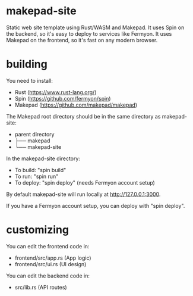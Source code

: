 # makepad-site
 Static web site template using Rust/WASM and Makepad.
 It uses Spin on the backend, so it's easy to deploy to services like Fermyon.
 It uses Makepad on the frontend, so it's fast on any modern browser.

# building
You need to install:
- Rust (https://www.rust-lang.org/)
- Spin (https://github.com/fermyon/spin)
- Makepad (https://github.com/makepad/makepad)

The Makepad root directory should be in the same directory as makepad-site:

- parent directory
-  ├── makepad
-  └── makepad-site

In the makepad-site directory:
- To build: "spin build"
- To run: "spin run"
- To deploy: "spin deploy" (needs Fermyon account setup)

By default makepad-site will run locally at http://127.0.0.1:3000.

If you have a Fermyon account setup, you can deploy with "spin deploy".

# customizing
You can edit the frontend code in:
- frontend/src/app.rs (App logic)
- frontend/src/ui.rs (UI design)

You can edit the backend code in:
- src/lib.rs (API routes)